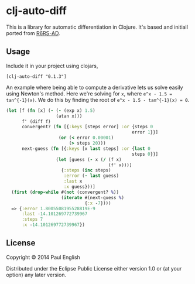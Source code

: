 # clj-auto-diff

This is a library for automatic differentiation in Clojure. It's based
and initiall ported from [R6RS-AD](https://github.com/qobi/R6RS-AD).

## Usage

Include it in your project using clojars,

    [clj-auto-diff "0.1.3"]

An example where being able to compute a derivative lets us solve
easily using Newton's method. Here we're solving for `x`, where `e^x -
1.5 = tan^{-1}(x)`. We do this by finding the root of `e^x - 1.5 -
tan^{-1}(x) = 0`.

```clojure
(let [f (fn [x] (- (- (exp x) 1.5)
                   (atan x)))
      f' (diff f)
      convergent? (fn [{:keys [steps error] :or {steps 0
                                                error 1}}]
                    (or (< error 0.00001)
                        (> steps 20)))
      next-guess (fn [{:keys [x last steps] :or {last 0
                                                steps 0}}]
                   (let [guess (- x (/ (f x)
                                       (f' x)))]
                     {:steps (inc steps)
                      :error (- last guess)
                      :last x
                      :x guess}))]
  (first (drop-while #(not (convergent? %))
                     (iterate #(next-guess %)
                              {:x -7})))
  => {:error 1.8005508195528819E-9
      :last -14.101269772739967
      :steps 7
      :x -14.101269772739967})
```

## License

Copyright © 2014 Paul English

Distributed under the Eclipse Public License either version 1.0 or (at
your option) any later version.
